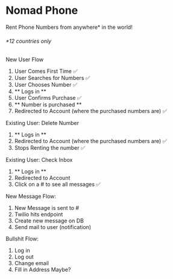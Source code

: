 # Nomad Phone

Rent Phone Numbers from anywhere\* in the world!

###### \*12 countries only

New User Flow

1. User Comes First Time ✅
2. User Searches for Numbers ✅
3. User Chooses Number ✅
4. ** Logs in **
5. User Confirms Purchase ✅
6. ** Number is purchased **
7. Redirected to Account (where the purchased numbers are) ✅

Existing User: Delete Number

1. ** Logs in **
2. Redirected to Account (where the purchased numbers are) ✅
3. Stops Renting the number ✅

Existing User: Check Inbox

1. ** Logs in **
2. Redirected to Account
3. Click on a # to see all messages ✅

New Message Flow:

1. New Message is sent to #
2. Twilio hits endpoint
3. Create new message on DB
4. Send mail to user (notification)

Bullshit Flow:

1. Log in
2. Log out
3. Change email
4. Fill in Address Maybe?
